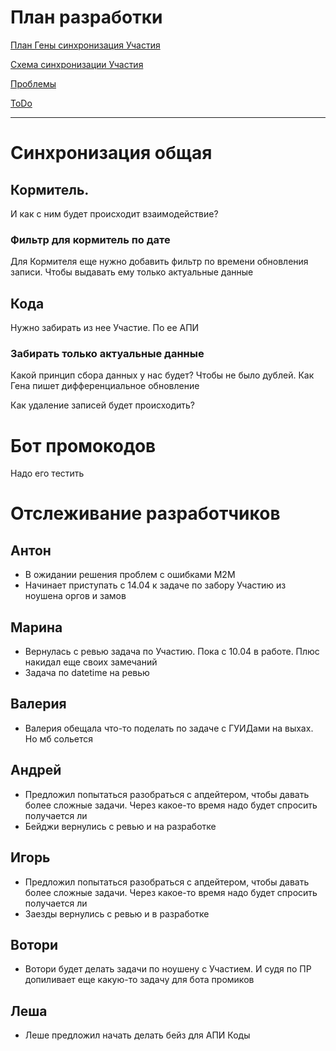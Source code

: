 # План разработки

[План Гены синхронизация Участия ](%D0%9F%D0%BB%D0%B0%D0%BD%20%D1%80%D0%B0%D0%B7%D1%80%D0%B0%D0%B1%D0%BE%D1%82%D0%BA%D0%B8%201bc9071f7bd841bf9358cd5b16dfa392/%D0%9F%D0%BB%D0%B0%D0%BD%20%D0%93%D0%B5%D0%BD%D1%8B%20%D1%81%D0%B8%D0%BD%D1%85%D1%80%D0%BE%D0%BD%D0%B8%D0%B7%D0%B0%D1%86%D0%B8%D1%8F%20%D0%A3%D1%87%D0%B0%D1%81%D1%82%D0%B8%D1%8F%20edc29d5f074b4083851037bf78213e1d.md)

[Схема синхронизации Участия](%D0%9F%D0%BB%D0%B0%D0%BD%20%D1%80%D0%B0%D0%B7%D1%80%D0%B0%D0%B1%D0%BE%D1%82%D0%BA%D0%B8%201bc9071f7bd841bf9358cd5b16dfa392/%D0%A1%D1%85%D0%B5%D0%BC%D0%B0%20%D1%81%D0%B8%D0%BD%D1%85%D1%80%D0%BE%D0%BD%D0%B8%D0%B7%D0%B0%D1%86%D0%B8%D0%B8%20%D0%A3%D1%87%D0%B0%D1%81%D1%82%D0%B8%D1%8F%2093b1e396d2c8476f95a3a6e54e250761.md)

[Проблемы](%D0%9F%D0%BB%D0%B0%D0%BD%20%D1%80%D0%B0%D0%B7%D1%80%D0%B0%D0%B1%D0%BE%D1%82%D0%BA%D0%B8%201bc9071f7bd841bf9358cd5b16dfa392/%D0%9F%D1%80%D0%BE%D0%B1%D0%BB%D0%B5%D0%BC%D1%8B%204f873dd69f8c430c87427a73efd302a1.md)

[ToDo](%D0%9F%D0%BB%D0%B0%D0%BD%20%D1%80%D0%B0%D0%B7%D1%80%D0%B0%D0%B1%D0%BE%D1%82%D0%BA%D0%B8%201bc9071f7bd841bf9358cd5b16dfa392/ToDo%20a720efd82d1f4d91b7953a349d876885.md)

---

# Синхронизация общая

## Кормитель.

И как с ним будет происходит взаимодействие?

### Фильтр для кормитель по дате

Для Кормителя еще нужно добавить фильтр по времени обновления записи. Чтобы выдавать ему только актуальные данные

## Кода

Нужно забирать из нее Участие. По ее АПИ

### Забирать только актуальные данные

Какой принцип сбора данных у нас будет? Чтобы не было дублей. Как Гена пишет дифференциальное обновление

Как удаление записей будет происходить?

# Бот промокодов

Надо его тестить

# Отслеживание разработчиков

## Антон

- В ожидании решения проблем с ошибками M2M
- Начинает приступать с 14.04 к задаче по забору Участию из ноушена оргов и замов

## Марина

- Вернулась с ревью задача по Участию. Пока с 10.04 в работе. Плюс накидал еще своих замечаний
- Задача по datetime на ревью

## Валерия

- Валерия обещала что-то поделать по задаче с ГУИДами на выхах. Но мб сольется

## Андрей

- Предложил попытаться разобраться с апдейтером, чтобы давать более сложные задачи. Через какое-то время надо будет спросить получается ли
- Бейджи вернулись с ревью и на разработке

## Игорь

- Предложил попытаться разобраться с апдейтером, чтобы давать более сложные задачи. Через какое-то время надо будет спросить получается ли
- Заезды вернулись с ревью и в разработке

## Вотори

- Вотори будет делать задачи по ноушену с Участием. И судя по ПР допиливает еще какую-то задачу для бота промиков

## Леша

- Леше предложил начать делать бейз для АПИ Коды